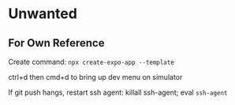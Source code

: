 # Unwanted

## For Own Reference

Create command: `npx create-expo-app --template`

ctrl+d then cmd+d to bring up dev menu on simulator

If git push hangs, restart ssh agent: killall ssh-agent; eval `ssh-agent`